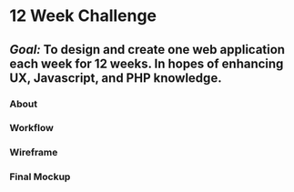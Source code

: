 12 Week Challenge 
======

## _Goal:_ To design and create one web application each week for 12 weeks. In hopes of enhancing UX, Javascript, and PHP knowledge. 

### About

### Workflow 

### Wireframe

### Final Mockup 
